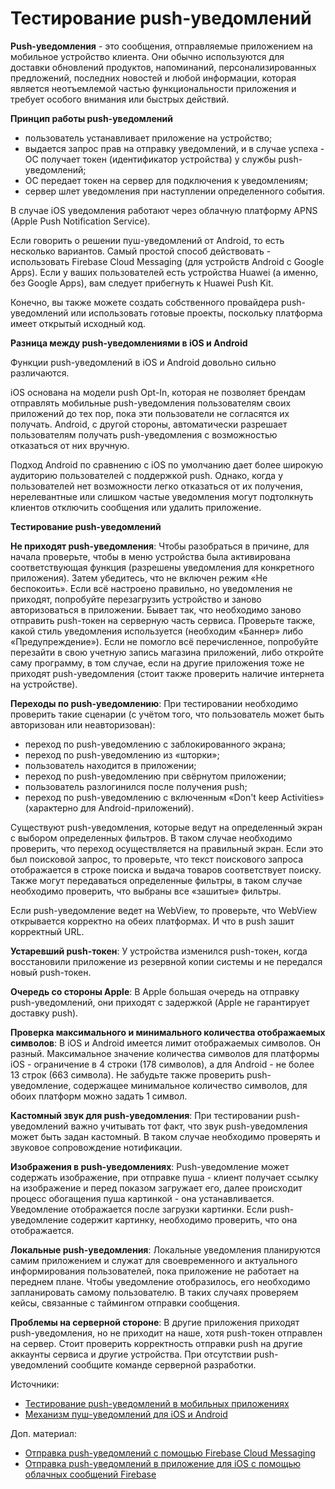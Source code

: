 # Тестирование push-уведомлений

**Push-уведомления** - это сообщения, отправляемые приложением на мобильное устройство клиента. Они обычно используются для доставки обновлений продуктов, напоминаний, персонализированных предложений, последних новостей и любой информации, которая является неотъемлемой частью функциональности приложения и требует особого внимания или быстрых действий.

**Принцип работы push-уведомлений**

* пользователь устанавливает приложение на устройство;
* выдается запрос прав на отправку уведомлений, и в случае успеха - ОС получает токен (идентификатор устройства) у службы push-уведомлений;
* ОС передает токен на сервер для подключения к уведомлениям;
* сервер шлет уведомления при наступлении определенного события.

В случае iOS уведомления работают через облачную платформу APNS (Apple Push Notification Service).

Если говорить о решении пуш-уведомлений от Android, то есть несколько вариантов. Самый простой способ действовать - использовать Firebase Cloud Messaging (для устройств Android с Google Apps). Если у ваших пользователей есть устройства Huawei (а именно, без Google Apps), вам следует прибегнуть к Huawei Push Kit.

Конечно, вы также можете создать собственного провайдера push-уведомлений или использовать готовые проекты, поскольку платформа имеет открытый исходный код.

**Разница между push-уведомлениями в iOS и Android**

Функции push-уведомлений в iOS и Android довольно сильно различаются.

iOS основана на модели push Opt-In, которая не позволяет брендам отправлять мобильные push-уведомления пользователям своих приложений до тех пор, пока эти пользователи не согласятся их получать. Android, с другой стороны, автоматически разрешает пользователям получать push-уведомления с возможностью отказаться от них вручную.

Подход Android по сравнению с iOS по умолчанию дает более широкую аудиторию пользователей с поддержкой push. Однако, когда у пользователей нет возможности легко отказаться от их получения, нерелевантные или слишком частые уведомления могут подтолкнуть клиентов отключить сообщения или удалить приложение.

**Тестирование push-уведомлений**

**Не приходят push-уведомления**: Чтобы разобраться в причине, для начала проверьте, чтобы в меню устройства была активирована соответствующая функция (разрешены уведомления для конкретного приложения). Затем убедитесь, что не включен режим «Не беспокоить». Если всё настроено правильно, но уведомления не приходят, попробуйте перезагрузить устройство и заново авторизоваться в приложении. Бывает так, что необходимо заново отправить push-токен на серверную часть сервиса. Проверьте также, какой стиль уведомления используется (необходим «Баннер» либо «Предупреждение»). Если не помогло всё перечисленное, попробуйте перезайти в свою учетную запись магазина приложений, либо откройте саму программу, в том случае, если на другие приложения тоже не приходят push-уведомления (стоит также проверить наличие интернета на устройстве).

**Переходы по push-уведомлению**: При тестировании необходимо проверить такие сценарии (с учётом того, что пользователь может быть авторизован или неавторизован):

* переход по push-уведомлению с заблокированного экрана;
* переход по push-уведомлению из «шторки»;
* пользователь находится в приложении;
* переход по push-уведомлению при свёрнутом приложении;
* пользователь разлогинился после получения push;
* переход по push-уведомлению с включенным «Don't keep Activities» (характерно для Android-приложений).

Существуют push-уведомления, которые ведут на определенный экран с выбором определенных фильтров. В таком случае необходимо проверить, что переход осуществляется на правильный экран. Если это был поисковой запрос, то проверьте, что текст поискового запроса отображается в строке поиска и выдача товаров соответствует поиску. Также могут передаваться определенные фильтры, в таком случае необходимо проверить, что выбраны все «зашитые» фильтры.

Если push-уведомление ведет на WebView, то проверьте, что WebView открывается корректно на обеих платформах. И что в push зашит корректный URL.

**Устаревший push-токен**: У устройства изменился push-токен, когда восстановили приложение из резервной копии системы и не передался новый push-токен.

**Очередь со стороны Apple**: В Apple большая очередь на отправку push-уведомлений, они приходят с задержкой (Apple не гарантирует доставку push).

**Проверка максимального и минимального количества отображаемых символов**: В iOS и Android имеется лимит отображаемых символов. Он разный. Максимальное значение количества символов для платформы iOS - ограничение в 4 строки (178 символов), а для Android - не более 13 строк (663 символа). Не забудьте также проверить push-уведомление, содержащее минимальное количество символов, для обоих платформ можно задать 1 символ.

**Кастомный звук для push-уведомления**: При тестировании push-уведомлений важно учитывать тот факт, что звук push-уведомления может быть задан кастомный. В таком случае необходимо проверять и звуковое сопровождение нотификации.

**Изображения в push-уведомлениях**: Push-уведомление может содержать изображение, при отправке пуша - клиент получает ссылку на изображение и перед показом загружает его, далее происходит процесс обогащения пуша картинкой - она устанавливается. Уведомление отображается после загрузки картинки. Если push-уведомление содержит картинку, необходимо проверить, что она отображается.

**Локальные push-уведомления**: Локальные уведомления планируются самим приложением и служат для своевременного и актуального информирования пользователей, пока приложение не работает на переднем плане. Чтобы уведомление отобразилось, его необходимо запланировать самому пользователю. В таких случаях проверяем кейсы, связанные с таймингом отправки сообщения.

**Проблемы на серверной стороне**: В другие приложения приходят push-уведомления, но не приходит на наше, хотя push-токен отправлен на сервер. Стоит проверить корректность отправки push на другие аккаунты сервиса и другие устройства. При отсутствии push-уведомлений сообщите команде серверной разработки.

Источники:

* [Тестирование push-уведомлений в мобильных приложениях](https://habr.com/ru/company/youla/blog/553762/)
* [Механизм пуш-уведомлений для iOS и Android](https://macdays.ru/soft/mehanizm-push-uvedomlenij-dlya-ios-i-android/)

Доп. материал:

* [Отправка push-уведомлений с помощью Firebase Cloud Messaging](https://medium.com/nuances-of-programming/%D0%BE%D1%82%D0%BF%D1%80%D0%B0%D0%B2%D0%BA%D0%B0-push-%D1%83%D0%B2%D0%B5%D0%B4%D0%BE%D0%BC%D0%BB%D0%B5%D0%BD%D0%B8%D0%B9-%D1%81-%D0%BF%D0%BE%D0%BC%D0%BE%D1%89%D1%8C%D1%8E-firebase-cloud-messaging-66e329fdfdc2)
* [Отправка push-уведомлений в приложение для iOS с помощью облачных сообщений Firebase](https://code.tutsplus.com/ru/tutorials/get-started-with-firebase-messaging-for-ios--cms-32126)
